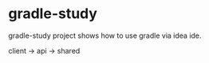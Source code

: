 gradle-study
============

gradle-study project shows how to use gradle via idea ide.

client -> api -> shared